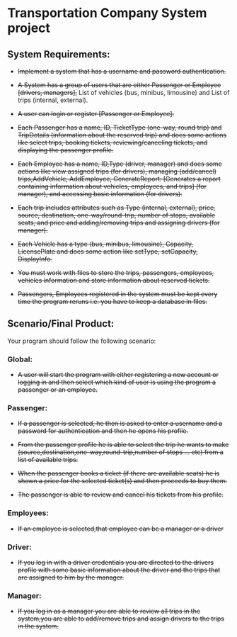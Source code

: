 # Transportation Company System project

## System Requirements:

-   ~~Implement a system that has a username and password authentication.~~

-   ~~A System has a group of users that are either Passenger or Employee [drivers, managers],~~ List of vehicles (bus, minibus, limousine) and List of trips (internal, external).

-   ~~A user can login or register [Passenger or Employee].~~

-   ~~Each Passenger has a name, ID, TicketType (one-way, round trip) and TripDetails (information about the reserved trip) and does some actions like select trips, booking tickets, reviewing/canceling tickets, and displaying the passenger profile.~~

-   ~~Each Employee has a name, ID,Type (driver, manager) and does some actions like view assigned trips (for drivers), managing (add/cancel) trips,AddVehicle, AddEmployee, GenerateReport: [Generates a report containing information about vehicles, employees, and trips] (for manager), and accessing basic information (for drivers).~~

-   ~~Each trip includes attributes such as Type (internal, external), price, source, destination, one-way/round-trip, number of stops, available seats, and price and adding/removing trips and assigning drivers (for manager).~~

-   ~~Each Vehicle has a type (bus, minibus, limousine), Capacity, LicensePlate and does some action like setType, setCapacity, DisplayInfo.~~

-   ~~You must work with files to store the trips, passengers, employees, vehicles information and store information about reserved tickets.~~

-   ~~Passengers, Employees registered in the system must be kept every time the program reruns i.e. you have to keep a database in files.~~

## Scenario/Final Product:

Your program should follow the following scenario:

### Global:

-   ~~A user will start the program with either registering a new account or logging in and then select which kind of user is using the program a passenger or an employee.~~

### Passenger:

-   ~~If a passenger is selected, he then is asked to enter a username and a password for authentication and then he opens his profile.~~

-   ~~From the passenger profile he is able to select the trip he wants to make (source,destination,one-way,round-trip,number of stops … etc) from a list of available trips.~~

-   ~~When the passenger books a ticket (if there are available seats) he is shown a price for the selected ticket(s) and then proceeds to buy them.~~

-   ~~The passenger is able to review and cancel his tickets from his profile.~~

### Employees:

-   ~~If an employee is selected,that employee can be a manager or a driver~~

### Driver:

-   ~~If you log in with a driver credentials you are directed to the drivers profile with some basic information about the driver and the trips that are assigned to him by the manager.~~

### Manager:

-   ~~If you log in as a manager you are able to review all trips in the system,you are able to add/remove trips and assign drivers to the trips in the system.~~
